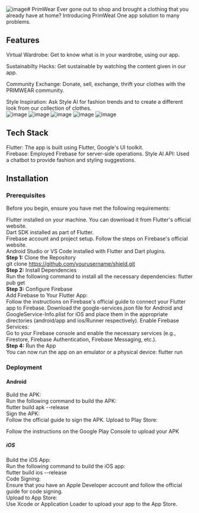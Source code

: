 ![image](https://github.com/user-attachments/assets/baf5b388-40e5-42ab-9169-bb02bd25c132)# PrimWear
Ever gone out to shop and brought a clothing that you already have at home? Introducing PrimWeat One app solution to many problems.

## Features
Virtual Wardrobe: Get to know what is in your wardrobe, using our app.  

Sustainabilty Hacks: Get sustainable by watching the content given in our app.  

Community Exchange: Donate, sell, exchange, thrift your clothes with the PRIMWEAR community.  

Style Inspiration: Ask Style AI for fashion trends and to create a different look from our collection of clothes.  
![image](https://github.com/user-attachments/assets/9b4826f1-81f5-4239-841a-298436d0616d)
![image](https://github.com/user-attachments/assets/aced4a7e-c0ba-4bfa-9678-7a3776069be6)
![image](https://github.com/user-attachments/assets/6205c11a-be59-496f-b44f-bb3f1927119f)
![image](https://github.com/user-attachments/assets/bfc36b65-2f74-4a62-8695-eab783fc4dd8)
![image](https://github.com/user-attachments/assets/fecb941d-e76a-4d0f-a450-5f2c01c3ee94)






## Tech Stack
Flutter: The app is built using Flutter, Google's UI toolkit.  
Firebase: Employed Firebase for server-side operations.
Style AI API: Used a chatbot to provide fashion and styling suggestions.

## Installation
### Prerequisites
Before you begin, ensure you have met the following requirements:

Flutter installed on your machine. You can download it from Flutter's official website.  
Dart SDK installed as part of Flutter.  
Firebase account and project setup. Follow the steps on Firebase's official website.  
Android Studio or VS Code installed with Flutter and Dart plugins.  
**Step 1:** Clone the Repository  
git clone https://github.com/yourusername/shield.git  
**Step 2:** Install Dependencies  
Run the following command to install all the necessary dependencies:
flutter pub get  
**Step 3:** Configure Firebase  
Add Firebase to Your Flutter App:  
Follow the instructions on Firebase's official guide to connect your Flutter app to Firebase.
Download the google-services.json file for Android and GoogleService-Info.plist for iOS and place them in the appropriate directories (android/app and ios/Runner respectively).
Enable Firebase Services:  
Go to your Firebase console and enable the necessary services (e.g., Firestore, Firebase Authentication, Firebase Messaging, etc.).  
**Step 4:** Run the App  
You can now run the app on an emulator or a physical device:
flutter run  
### Deployment  
#### Android  
Build the APK:  
Run the following command to build the APK:  
flutter build apk --release  
Sign the APK:  
Follow the official guide to sign the APK.
Upload to Play Store:

Follow the instructions on the Google Play Console to upload your APK
##### iOS  
Build the iOS App:  
Run the following command to build the iOS app:  
flutter build ios --release  
Code Signing:  
Ensure that you have an Apple Developer account and follow the official guide for code signing.  
Upload to App Store:  
Use Xcode or Application Loader to upload your app to the App Store.  
